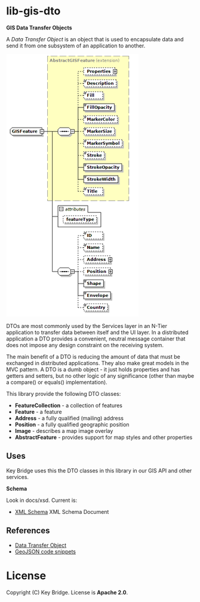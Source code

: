 # lib-gis-dto

**GIS Data Transfer Objects**

A _Data Transfer Object_ is an object that is used to encapsulate data and send
it from one subsystem of an application to another.

![GISFeature](docs/images/gisFeature.png)

DTOs are most commonly used by the Services layer in an N-Tier application to transfer data between itself and the UI layer. In a distributed application a DTO provides a convenient, neutral message container that does not impose any design constraint on the receiving system.

The main benefit of a DTO is reducing the amount of data that must be exchanged in distributed applications. They also make great models in the MVC pattern.
A DTO is a dumb object - it just holds properties and has getters and setters, but no other logic of any significance (other than maybe a compare() or equals() implementation).

This library provide the following DTO classes:

  *  **FeatureCollection** - a collection of features
  *  **Feature** - a feature
  *  **Address** - a fully qualified (mailing) address
  *  **Position** - a fully qualified geographic position
  *  **Image** - describes a map image overlay
  *  **AbstractFeature** - provides support for map styles and other properties


## Uses

Key Bridge uses this the DTO classes in this library in our GIS API and other services.

**Schema**

Look in docs/xsd. Current is:

 * [XML Schema](gis-dto.2020-06-15.schema2.xsd)  XML Schema Document




## References

 * [Data Transfer Object](https://martinfowler.com/eaaCatalog/dataTransferObject.html)
 * [GeoJSON code snippets](docs/geojson/GeoJSON-methods.md)
 
# License

Copyright (C) Key Bridge. License is **Apache 2.0**.
 
